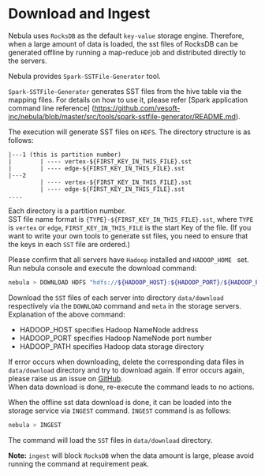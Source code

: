 # Download and Ingest

Nebula uses `RocksDB` as the default `key-value` storage engine. Therefore, when a large amount of data is loaded, the sst files of RocksDB can be generated offline by running a map-reduce job and distributed directly to the servers.

Nebula provides `Spark-SSTFile-Generator` tool.

`Spark-SSTFile-Generator` generates SST files from the hive table via the mapping files. For details on how to use it, please refer [Spark application command line reference] (https://github.com/vesoft-inc/nebula/blob/master/src/tools/spark-sstfile-generator/README.md).

The execution will generate SST files on `HDFS`. The directory structure is as follows:

```
|---1 (this is partition number)
|        | ---- vertex-${FIRST_KEY_IN_THIS_FILE}.sst
|        | ---- edge-${FIRST_KEY_IN_THIS_FILE}.sst
|---2
         | ---- vertex-${FIRST_KEY_IN_THIS_FILE}.sst
         | ---- edge-${FIRST_KEY_IN_THIS_FILE}.sst
....
```

Each directory is a partition number.<br />SST file name format is `{TYPE}-${FIRST_KEY_IN_THIS_FILE}.sst`, where `TYPE` is `vertex` or `edge`, `FIRST_KEY_IN_THIS_FILE` is the start Key of the file. (If you want to write your own tools to generate sst files, you need to ensure that the keys in each `SST` file are ordered.)

Please confirm that all servers have `Hadoop` installed and `HADOOP_HOME ` set. <br /> Run nebula console and execute the download command:

```bash
nebula > DOWNLOAD HDFS "hdfs://${HADOOP_HOST}:${HADOOP_PORT}/${HADOOP_PATH}"
```

Download the `SST` files of each server into directory `data/download` respectively via the `DOWNLOAD` command and `meta` in the storage servers. Explanation of the above command:

- HADOOP_HOST specifies Hadoop NameNode address
- HADOOP_PORT specifies Hadoop NameNode port number
- HADOOP_PATH specifies Hadoop data storage directory

If error occurs when downloading, delete the corresponding data files in `data/download` directory and try to download again. If error occurs again, please raise us an issue on [GitHub](https://github.com/vesoft-inc/nebula/issues). <br /> When data download is done, re-execute the command leads to no actions.

When the offline sst data download is done, it can be loaded into the storage service via `INGEST` command.
`INGEST` command is as follows:

```bash
nebula > INGEST
```

The command will load the `SST` files in `data/download` directory.

**Note:** `ingest` will block `RocksDB` when the data amount is large, please avoid running the command at requirement peak.